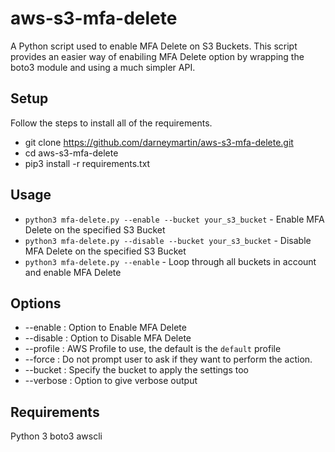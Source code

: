 # aws-s3-mfa-delete
A Python script used to enable MFA Delete on S3 Buckets. This script provides an easier way of enabiling MFA Delete option by wrapping the boto3 module and using a much simpler API.

## Setup
Follow the steps to install all of the requirements.

* git clone https://github.com/darneymartin/aws-s3-mfa-delete.git
* cd aws-s3-mfa-delete
* pip3 install -r requirements.txt
## Usage
* `python3 mfa-delete.py --enable --bucket your_s3_bucket` - Enable MFA Delete on the specified S3 Bucket
* `python3 mfa-delete.py --disable --bucket your_s3_bucket` - Disable MFA Delete on the specified S3 Bucket
* `python3 mfa-delete.py --enable` - Loop through all buckets in account and enable MFA Delete

## Options
* --enable  : Option to Enable MFA Delete 
* --disable : Option to Disable MFA Delete
* --profile : AWS Profile to use, the default is the `default` profile
* --force   : Do not prompt user to ask if they want to perform the action.
* --bucket  : Specify the bucket to apply the settings too
* --verbose : Option to give verbose output
## Requirements
Python 3
boto3
awscli